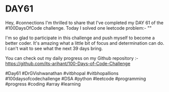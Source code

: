 # DAY61
Hey, #connections I'm thrilled to share that I've completed my DAY 61 of the #100DaysOfCode challenge. Today I solved one leetcode problem:- ""

I'm so glad to participate in this challenge and push myself to become a better coder. It's amazing what a little bit of focus and determination can do. I can't wait to see what the next 39 days bring.

You can check out my daily progress on my Github repository :- https://github.com/its-arihant/100-Days-of-Code-Challenge

#Day61 #DrGVishwanathan #vitbhopal #vitbhopallions #100daysofcodechallenge #DSA #python #leetcode #programming #progress #coding #array #learning 


